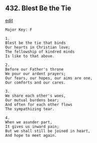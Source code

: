 
## 432.  Blest Be the Tie
[edit](https://docs.google.com/document/d/1_5hzQDnWgrUrXI_u4ybZkjL2SlL4QmYj/edit?mode=html)



    Major Key: F

    1.
    Blest be the tie that binds
    Our hearts in Christian love;
    The fellowship of kindred minds
    Is like to that above.

    2.
    Before our Father's throne
    We pour our ardent prayers;
    Our fears, our hopes, our aims are one,
    Our comforts and our cares.

    3.
    We share each other's woes,
    Our mutual burdens bear;
    And often for each other flows
    The sympathizing tear.

    4.
    When we asunder part,
    It gives us inward pain;
    But we shall still be joined in heart,
    And hope to meet again.
